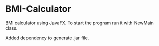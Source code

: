 # BMI-Calculator

BMI calculator using JavaFX.
To start the program run it with NewMain class.

Added dependency to generate .jar file.
